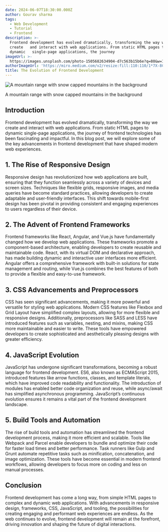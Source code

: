 ```yaml
---
date: 2024-06-07T18:30:00.000Z
author: Gourav sharma
tags:
  - Web Development
  - Tutorial
  - Frontend
description: >-
  Frontend development has evolved dramatically, transforming the way we
  create   and interact with web applications. From static HTML pages to
  dynamic   single-page applications, the journey
imageUrl: >-
  https://images.unsplash.com/photo-1505682634904-d7c563b15b6e?q=80&w=1836&auto=format&fit=crop&ixlib=rb-4.0.3&ixid=M3wxMjA3fDB8MHxwaG90by1wYWdlfHx8fGVufDB8fHx8fA%3D%3D
authorImageUrl: 'https://miro.medium.com/v2/resize:fill:110:110/1*7X-8CkZowWlfEN9v9SRH6g.jpeg'
title: The Evolution of Frontend Development
---
```


![A mountain range with snow capped mountains in the background](https://images.unsplash.com/photo-1717684566059-4d16b456c72a?q=80\&w=2069\&auto=format\&fit=crop\&ixlib=rb-4.0.3\&ixid=M3wxMjA3fDB8MHxwaG90by1wYWdlfHx8fGVufDB8fHx8fA%3D%3D)

<figcaption>A mountain range with snow capped mountains in the background</figcaption>

## Introduction

Frontend development has evolved dramatically, transforming the way we create and interact with web applications. From static HTML pages to dynamic single-page applications, the journey of frontend technologies has been fascinating and impactful. In this blog post, we will explore some of the key advancements in frontend development that have shaped modern web experiences.

## 1. The Rise of Responsive Design

Responsive design has revolutionized how web applications are built, ensuring that they function seamlessly across a variety of devices and screen sizes. Techniques like flexible grids, responsive images, and media queries have become standard practices, allowing developers to create adaptable and user-friendly interfaces. This shift towards mobile-first design has been pivotal in providing consistent and engaging experiences to users regardless of their device.

## 2. The Advent of Frontend Frameworks

Frontend frameworks like React, Angular, and Vue.js have fundamentally changed how we develop web applications. These frameworks promote a component-based architecture, enabling developers to create reusable and maintainable code. React, with its virtual DOM and declarative approach, has made building dynamic and interactive user interfaces more efficient. Angular offers a comprehensive framework with built-in solutions for state management and routing, while Vue.js combines the best features of both to provide a flexible and easy-to-use framework.

## 3. CSS Advancements and Preprocessors

CSS has seen significant advancements, making it more powerful and versatile for styling web applications. Modern CSS features like Flexbox and Grid Layout have simplified complex layouts, allowing for more flexible and responsive designs. Additionally, preprocessors like SASS and LESS have introduced features such as variables, nesting, and mixins, making CSS more maintainable and easier to write. These tools have empowered developers to create sophisticated and aesthetically pleasing designs with greater efficiency.

## 4. JavaScript Evolution

JavaScript has undergone significant transformations, becoming a robust language for frontend development. ES6, also known as ECMAScript 2015, introduced features like arrow functions, classes, and template literals, which have improved code readability and functionality. The introduction of modules has enabled better code organization and reuse, while async/await has simplified asynchronous programming. JavaScript’s continuous evolution ensures it remains a vital part of the frontend development landscape.

## 5. Build Tools and Automation

The rise of build tools and automation has streamlined the frontend development process, making it more efficient and scalable. Tools like Webpack and Parcel enable developers to bundle and optimize their code for faster load times and better performance. Task runners like Gulp and Grunt automate repetitive tasks such as minification, concatenation, and image optimization. These tools have become essential in modern frontend workflows, allowing developers to focus more on coding and less on manual processes.

## Conclusion

Frontend development has come a long way, from simple HTML pages to complex and dynamic web applications. With advancements in responsive design, frameworks, CSS, JavaScript, and tooling, the possibilities for creating engaging and performant web experiences are endless. As the web continues to evolve, frontend development will remain at the forefront, driving innovation and shaping the future of digital interactions.
